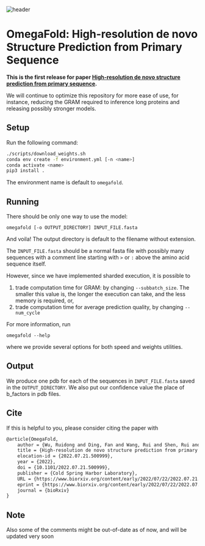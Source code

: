 ![header](figure.png)

# OmegaFold: High-resolution de novo Structure Prediction from Primary Sequence

**This is the first release for paper [High-resolution de novo structure prediction from primary sequence](https://www.biorxiv.org/content/10.1101/2022.07.21.500999v1).**

We will continue to optimize this repository for more ease of use, for
instance, reducing the GRAM required to inference long proteins and
releasing possibly stronger models.

## Setup

Run the following command:

```bash
./scripts/download_weights.sh
conda env create -f environment.yml [-n <name>]
conda activate <name>
pip3 install .
```

The environment name is default to `omegafold`.

## Running

There should be only one way to use the model:

```commandline
omegafold [-o OUTPUT_DIRECTORY] INPUT_FILE.fasta
```

And voila! The output directory is default to the filename without
extension.

The `INPUT_FILE.fasta` should be a normal fasta file with possibly many
sequences with a comment line starting with `>` or `:` above the amino
acid sequence itself.

However, since we have implemented sharded execution, it is possible to

1. trade computation time for GRAM: by changing `--subbatch_size`. The
   smaller
   this value is, the longer the execution can take, and the less memory is
   required, or,
2. trade computation time for average prediction quality, by changing
   `--num_cycle`

For more information, run

```commandline
omegafold --help
```

where we provide several options for both speed and weights utilities.

## Output

We produce one pdb for each of the sequences in `INPUT_FILE.fasta` saved in
the `OUTPUT_DIRECTORY`. We also put our confidence value the place of
b_factors in pdb files.

## Cite

If this is helpful to you, please consider citing the paper with

```tex
@article{OmegaFold,
	author = {Wu, Ruidong and Ding, Fan and Wang, Rui and Shen, Rui and Zhang, Xiwen and Luo, Shitong and Su, Chenpeng and Wu, Zuofan and Xie, Qi and Berger, Bonnie and Ma, Jianzhu and Peng, Jian},
	title = {High-resolution de novo structure prediction from primary sequence},
	elocation-id = {2022.07.21.500999},
	year = {2022},
	doi = {10.1101/2022.07.21.500999},
	publisher = {Cold Spring Harbor Laboratory},
	URL = {https://www.biorxiv.org/content/early/2022/07/22/2022.07.21.500999},
	eprint = {https://www.biorxiv.org/content/early/2022/07/22/2022.07.21.500999.full.pdf},
	journal = {bioRxiv}
}

```

## Note

Also some of the comments might be out-of-date as of now, and will be
updated very soon
